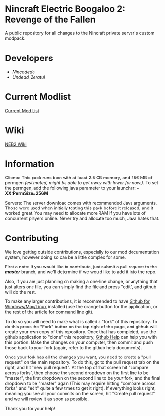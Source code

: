 Nincraft Electric Boogaloo 2: Revenge of the Fallen
=
A public repository for all changes to the Nincraft private server's custom modpack.

Developers
=
- *Nincodedo*
- *Undead_Zeratul*

Current Modlist
=
[Current Mod List](https://github.com/Nincraft/NincraftElectricBoogaloo2RevengeoftheFallen/blob/master/Versions.md)

Wiki
=
[NEB2 Wiki](https://github.com/Nincraft/NincraftElectricBoogaloo2RevengeoftheFallen/wiki)

Information
=
Clients: This pack runs best with at least 2.5 GB memory, and 256 MB of permgen _(estimated, might be able to get away with lower for now.)_. To set the permgen, add the following java parameter to your launcher: __-XX:PermSize=256M__

Servers: The server download comes with recommended Java arguments. Those were used when initially testing this pack before it released, and it worked great. You may need to allocate more RAM if you have lots of concurrent players online. Never try and allocate too much, Java hates that.

Contributing
=
We love getting outside contributions, especially to our mod documentation system, however doing so can be a little complex for some.

First a note: If you would like to contribute, just submit a pull request to the ___master___ branch, and we'll determine if we would like to add it into the repo.

Also, if you are just planning on making a one-line change, or anything that just alters one file, you can simply find the file and press "edit", and github will do the rest.

To make any larger contributions, it is recommended to have [Github for Windows/Mac/Linux](https://help.github.com/articles/set-up-git) installed (use the orange button for the application, or the rest of the article for command line git).

To do so you will need to make what is called a "fork" of this repository. To do this press the "Fork" button on the top right of the page, and github will create your own copy of this repository. Once that has completed, use the github application to "clone" this repository, [Github Help](http://help.github.com) can help you with this portion. Make the changes on your computer, then commit and push those back to your fork (again, refer to the github help documents).

Once your fork has all the changes you want, you need to create a "pull request" on the main repository. To do this, go to the pull request tab on the right, and hit "new pull request". At the top of that screen hit "compare across forks", then choose the second dropdown on the first line to be "master", the first dropdown on the second line to be _your_ fork, and the final dropdown to be "master" again (This may require hitting "compare across forks" and "edit" quite a few times to get it right). If everything looks right, meaning you see all your commits on the screen, hit "Create pull request" and we will review it as soon as possible. 

Thank you for your help!
